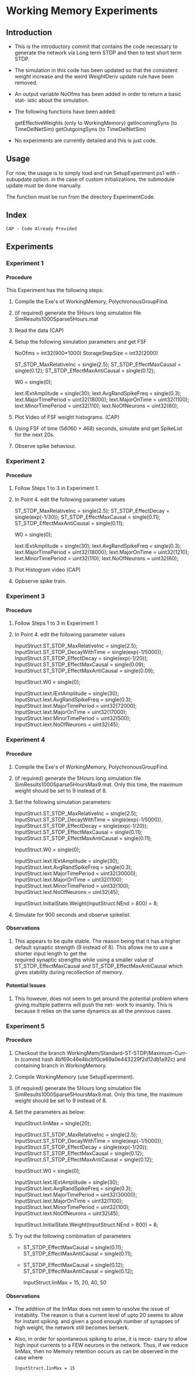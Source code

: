 Working Memory Experiments
==========================

Introduction
------------

  * This is the introductory commit that contains the code necessary to 
    generate the network via Long term STDP and then to test short term STDP.
    
  * The simulation in this code has been updated so that the consistent weight
    increase and the weird WeightDeriv update rule have been removed.
    
  * An output variable NoOfms has been added in order to return a basic stat-
    istic about the simulation.
    
  * The following functions have been added:
      
       getEffectiveWeights (only to WorkingMemory)
       getIncomingSyns     (to TimeDelNetSim)
       getOutgoingSyns     (to TimeDelNetSim)
    
  * No experiments are currently detailed and this is just code.

Usage
----------

  For now, the usage is to simply load and run SetupExperiment.ps1 with 
  -subupdate option. in the case of custom initializations, the submodule 
  update must be done manually.
  
  The function must be run from the directory ExperimentCode.
  
Index
------

    CAP - Code Already Provided

Experiments
-----------

### Experiment 1 ###

  #### Procedure ####

  This Experiment has the following steps:
  
  1. Compile the Exe's of WorkingMemory, PolychronousGroupFind.
    
  2. (if required) generate the 5Hours long simulation file 
     SimResults1000Sparse5Hours.mat
    
  3. Read the data (CAP)
    
  4. Setup the following simulation parameters and get FSF
     
        NoOfms                      = int32(900*1000)
        StorageStepSize             = int32(2000)
       
        ST_STDP_MaxRelativeInc      = single(2.5);
        ST_STDP_EffectMaxCausal     = single(0.12);
        ST_STDP_EffectMaxAntiCausal = single(0.12); 
       
        W0                          = single(0);
       
        Iext.IExtAmplitude          = single(30);
        Iext.AvgRandSpikeFreq       = single(0.3);
        Iext.MajorTimePeriod        = uint32(18000);
        Iext.MajorOnTime            = uint32(1100);
        Iext.MinorTimePeriod        = uint32(110);
        Iext.NoOfNeurons            = uint32(60);
    
  5. Plot Video of FSF weight histograms. (CAP)
    
  6. Using FSF of time (5*60*60 + 468) seconds, simulate
     and get SpikeList for the next 20s.
    
  7. Observe spike behaviour.

### Experiment 2 ###

  #### Procedure ####

  1. Follow Steps 1 to 3 in Experiment 1.
  2. In Point 4. edit the following parameter values
     
        ST_STDP_MaxRelativeInc      = single(2.5);
        ST_STDP_EffectDecay         = single(exp(-1/30));
        ST_STDP_EffectMaxCausal     = single(0.11);
        ST_STDP_EffectMaxAntiCausal = single(0.11);
        
        W0                          = single(0);
        
        Iext.IExtAmplitude          = single(30);
        Iext.AvgRandSpikeFreq       = single(0.3);
        Iext.MajorTimePeriod        = uint32(18000);
        Iext.MajorOnTime            = uint32(1210);
        Iext.MinorTimePeriod        = uint32(110);
        Iext.NoOfNeurons            = uint32(60);
    
  3. Plot Histogram video (CAP)
  4. Opbserve spike train.
  
### Experiment 3 ###

  #### Procedure #####
  
  1. Follow Steps 1 to 3 in Experiment 1
  2. In Point 4. edit the following parameter values
  
        InputStruct.ST_STDP_MaxRelativeInc      = single(2.5);
        InputStruct.ST_STDP_DecayWithTime       = single(exp(-1/5000));
        InputStruct.ST_STDP_EffectDecay         = single(exp(-1/20));
        InputStruct.ST_STDP_EffectMaxCausal     = single(0.09);
        InputStruct.ST_STDP_EffectMaxAntiCausal = single(0.09);
        
        InputStruct.W0                          = single(0);
        
        InputStruct.Iext.IExtAmplitude          = single(30);
        InputStruct.Iext.AvgRandSpikeFreq       = single(0.3);
        InputStruct.Iext.MajorTimePeriod        = uint32(72000);
        InputStruct.Iext.MajorOnTime            = uint32(17000);
        InputStruct.Iext.MinorTimePeriod        = uint32(500);
        InputStruct.Iext.NoOfNeurons            = uint32(45);

### Experiment 4 ###

  #### Procedure ####
  
  1. Compile the Exe's of WorkingMemory, PolychronousGroupFind.
  
  2. (if required) generate the 5Hours long simulation file 
     SimResults1000Sparse5HoursMax9.mat. Only this time, the 
     maximum weight should be set to 9 instead of 8.
     
  3. Set the following simulation parameters:
     
        InputStruct.ST_STDP_MaxRelativeInc      = single(2.5);
        InputStruct.ST_STDP_DecayWithTime       = single(exp(-1/5000));
        InputStruct.ST_STDP_EffectDecay         = single(exp(-1/20));
        InputStruct.ST_STDP_EffectMaxCausal     = single(0.11);
        InputStruct.ST_STDP_EffectMaxAntiCausal = single(0.11);
        
        InputStruct.W0                          = single(0);
        
        InputStruct.Iext.IExtAmplitude = single(30);
        InputStruct.Iext.AvgRandSpikeFreq = single(0.3);
        InputStruct.Iext.MajorTimePeriod = uint32(30000);
        InputStruct.Iext.MajorOnTime     = uint32(1100);
        InputStruct.Iext.MinorTimePeriod = uint32(100);
        InputStruct.Iext.NoOfNeurons     = uint32(45);

        InputStruct.InitialState.Weight(InputStruct.NEnd > 800) = 8;
     
  4. Simulate for 900 seconds and observe spikelist.
  
  #### Observations ####
  
  1. This appears to be quite stable. The reason being that it 
     has a higher default synaptic strength (9 instead of 8). 
     This allows me to use a shorter input length to get the  
     required synaptic strengths while using a smaller value of
     ST_STDP_EffectMaxCausal and ST_STDP_EffectMaxAntiCausal
     which gives stability during recollection of memory.
     
  #### Potential Issues ####
  
  1. This however, does not seem to get around the potential 
     problem where giving multiple patterns will push the net-
     work to insanity. This is because it relies on the same 
     dynamics as all the previous cases.
     
### Experiment 5 ###

  #### Procedure ####
  
  1. Checkout the branch WorkingMem/Standard-ST-STDP/Maximum-Curr-In
     (commit hash 4bf69c46e4bcbf0ce69a0e443229f2d12db1a92c) and 
     containing branch in WorkingMemory.
     
  2. Compile WorkingMemory (use SetupExperiment).
     
  3. (if required) generate the 5Hours long simulation file 
     SimResults1000Sparse5HoursMax9.mat. Only this time, the 
     maximum weight should be set to 9 instead of 8.
     
  4. Set the parameters as below:
     
     InputStruct.IinMax = single(20);

     InputStruct.ST_STDP_MaxRelativeInc      = single(2.5);
     InputStruct.ST_STDP_DecayWithTime       = single(exp(-1/5000));
     InputStruct.ST_STDP_EffectDecay         = single(exp(-1/20));
     InputStruct.ST_STDP_EffectMaxCausal     = single(0.12);
     InputStruct.ST_STDP_EffectMaxAntiCausal = single(0.12);
 
     InputStruct.W0                          = single(0);
 
     InputStruct.Iext.IExtAmplitude = single(30);
     InputStruct.Iext.AvgRandSpikeFreq = single(0.3);
     InputStruct.Iext.MajorTimePeriod = uint32(30000);
     InputStruct.Iext.MajorOnTime     = uint32(1100);
     InputStruct.Iext.MinorTimePeriod = uint32(100);
     InputStruct.Iext.NoOfNeurons     = uint32(45);
 
     InputStruct.InitialState.Weight(InputStruct.NEnd > 800) = 8;

  5. Try out the following combination of parameters
     
     * ST_STDP_EffectMaxCausal     = single(0.11);
       ST_STDP_EffectMaxAntiCausal = single(0.11);
     
     * ST_STDP_EffectMaxCausal     = single(0.12);
       ST_STDP_EffectMaxAntiCausal = single(0.12);
       
       InputStruct.IinMax = 15, 20, 40, 50
       
  #### Observations ####
  
  * The addition of the IinMax does not seem to resolve the issue
    of instability. The reason is that a current level of upto 20
    seems to allow for instant spiking. and given a good enough 
    number of synapses of high weight, the network still becomes
    berserk.
    
  * Also, in order for spontaneous spiking to arise, it is nece-
    ssary to allow high input currents to a FEW neurons in the 
    network. Thus, if we reduce IinMax, then no Memory retention
    occurs as can be observed in the case where 
    
        InputStruct.IinMax = 15
    
